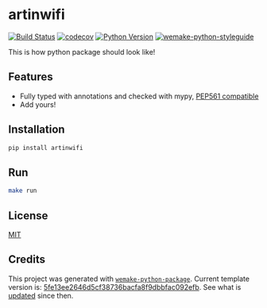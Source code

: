 # artinwifi

[![Build Status](https://github.com/aljeshishe/artinwifi/workflows/test/badge.svg?branch=master&event=push)](https://github.com/aljeshishe/artinwifi/actions?query=workflow%3Atest)
[![codecov](https://codecov.io/gh/aljeshishe/artinwifi/branch/master/graph/badge.svg)](https://codecov.io/gh/aljeshishe/artinwifi)
[![Python Version](https://img.shields.io/pypi/pyversions/artinwifi.svg)](https://pypi.org/project/artinwifi/)
[![wemake-python-styleguide](https://img.shields.io/badge/style-wemake-000000.svg)](https://github.com/wemake-services/wemake-python-styleguide)

This is how python package should look like!


## Features

- Fully typed with annotations and checked with mypy, [PEP561 compatible](https://www.python.org/dev/peps/pep-0561/)
- Add yours!


## Installation

```bash
pip install artinwifi
```

## Run
```bash
make run
```

## License

[MIT](https://github.com/aljeshishe/artinwifi/blob/master/LICENSE)


## Credits

This project was generated with [`wemake-python-package`](https://github.com/wemake-services/wemake-python-package). Current template version is: [5fe13ee2646d5cf38736bacfa8f9dbbfac092efb](https://github.com/wemake-services/wemake-python-package/tree/5fe13ee2646d5cf38736bacfa8f9dbbfac092efb). See what is [updated](https://github.com/wemake-services/wemake-python-package/compare/5fe13ee2646d5cf38736bacfa8f9dbbfac092efb...master) since then.
